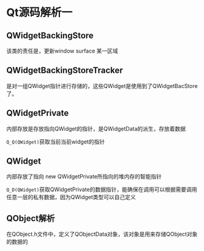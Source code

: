# Qt源码解析一

## QWidgetBackingStore

该类的责任是，更新window surface 某一区域

## QWidgetBackingStoreTracker

是对一组QWidget指针进行存储的，这些QWidget是使用到了QWidgetBacStore了。

## QWidgetPrivate

内部存放是存放指向QWidget的指针，是QWidgetData的派生，存放着数据

`Q_Q(QWidget)`获取当前当前widget的指针

## QWidget

内部存放了指向 new QWidgetPrivate所指向的堆内存的智能指针

`Q_D(QWidget)`获取QWidgetPrivate的数据指针，能确保在调用可以根据需要调用任意一层的私有数据，因为QWidget类型可以自己定义

## QObject解析

在QObject.h文件中，定义了QObjectData对象，该对象是用来存储QObject对象的数据的

